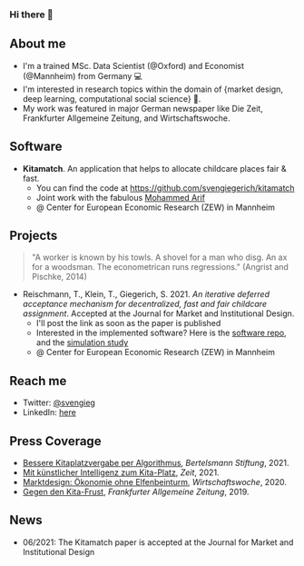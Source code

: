 ### Hi there 👋

## About me

- I'm a trained MSc. Data Scientist (@Oxford) and Economist (@Mannheim) from Germany :computer:
- I'm interested in research topics within the domain of {market design, deep learning, computational social science} :telescope:.
- My work was featured in major German newspaper like Die Zeit, Frankfurter Allgemeine Zeitung, and Wirtschaftswoche.

## Software

- **Kitamatch**. An application that helps to allocate childcare places fair & fast.
  + You can find the code at https://github.com/svengiegerich/kitamatch
  + Joint work with the fabulous [Mohammed Arif](https://github.com/arifnazrul)
  + @ Center for European Economic Research (ZEW) in Mannheim

## Projects

> "A worker is known by his towls. A shovel for a man who disg. An ax for a woodsman. The econometrican runs regressions." (Angrist and Pischke, 2014)

- Reischmann, T., Klein, T., Giegerich, S. 2021. *An iterative deferred acceptance mechanism for decentralized, fast and fair childcare assignment*. Accepted at the Journal for Market and Institutional Design. 
  + I'll post the link as soon as the paper is published 
  + Interested in the implemented software? Here is the [software repo](https://github.com/svengiegerich/kitamatch), and the [simulation study](https://github.com/tobiasreischmann/matchingmarkets-simulation)
  + @ Center for European Economic Research (ZEW) in Mannheim

## Reach me

- Twitter: [@svengieg](https://twitter.com/svengieg)
- LinkedIn: [here](https://www.linkedin.com/in/sven-giegerich/)

## Press Coverage
- [Bessere Kitaplatzvergabe per Algorithmus](https://algorithmenethik.de/2021/06/30/bessere-kitaplatzvergabe-per-algorithmus/), *Bertelsmann Stiftung*, 2021.
- [Mit künstlicher Intelligenz zum Kita-Platz](https://www.zeit.de/2021/06/kuenstliche-intelligenz-kita-anwendung-regulierung-gesellschaft-technologie), *Zeit*, 2021.
- [Marktdesign: Ökonomie ohne Elfenbeinturm](https://www.wiwo.de/my/politik/konjunktur/vwl-marktdesign-oekonomie-ohne-elfenbeinturm/25470414.html?ticket=ST-572409-T9hmN7hhap22uZ7XEXS4-ap5), *Wirtschaftswoche*, 2020.
- [Gegen den Kita-Frust](https://www.faz.net/aktuell/wirtschaft/wie-ein-algorithmus-kitaplaetze-fairer-vergeben-soll-16510418.html), *Frankfurter Allgemeine Zeitung*, 2019.

## News

- 06/2021: The Kitamatch paper is accepted at the Journal for Market and Institutional Design

<!--
**svengiegerich/svengiegerich** is a ✨ _special_ ✨ repository because its `README.md` (this file) appears on your GitHub profile.

Here are some ideas to get you started:

- 🔭 I’m currently working on ...
- 🌱 I’m currently learning ...
- 👯 I’m looking to collaborate on ...
- 🤔 I’m looking for help with ...
- 💬 Ask me about ...
- 📫 How to reach me: ...
- 😄 Pronouns: ...
- ⚡ Fun fact: ...
-->
